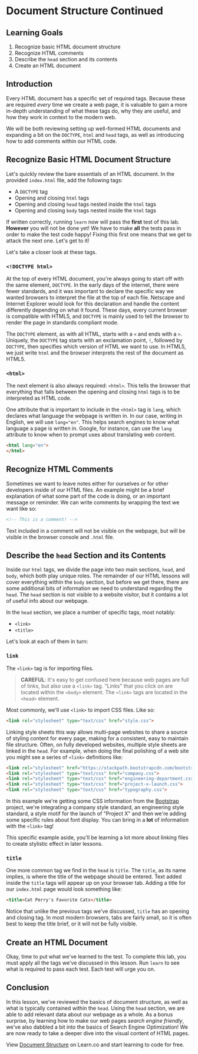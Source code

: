 

# Document Structure Continued

## Learning Goals

1. Recognize basic HTML document structure
2. Recognize HTML comments
3. Describe the `head` section and its contents
4. Create an HTML document

## Introduction

Every HTML document has a specific set of required tags. Because these are
required _every_ time we create a web page, it is valuable to gain a more
in-depth understanding of what these tags do, why they are useful, and how
they work in context to the modern web.

We will be both reviewing setting up well-formed HTML documents and expanding a
bit on the `DOCTYPE`, `html` and `head` tags, as well as introducing how to add
comments within our HTML code.

## Recognize Basic HTML Document Structure

Let's quickly review the bare essentials of an HTML document. In the provided
`index.html` file, add the following tags:

* A `DOCTYPE` tag
* Opening and closing `html` tags
* Opening and closing `head` tags nested inside the `html` tags
* Opening and closing `body` tags nested inside the `html` tags

If written correctly, running `learn` now will pass the **first** test of this
lab.  **However** you will not be done yet! We have to make **all** the tests
pass in order to make the test code happy! Fixing this first one means that we
get to attack the next one. Let's get to it!

Let's take a closer look at these tags.

### `<!DOCTYPE html>`

At the top of every HTML document, you're always going to start off with the
same element, `DOCTYPE`. In the early days of the internet, there were fewer
standards, and it was important to declare the specific way we wanted browsers
to interpret the file at the top of each file. Netscape and Internet Explorer
would look for this declaration and handle the content differently depending on
what it found. These days, every current browser is compatible with HTML5, and
`DOCTYPE` is mainly used to tell the browser to render the page in standards
compliant mode.

The `DOCTYPE` element, as with all HTML, starts with a `<`
and ends with a `>`. Uniquely, the `DOCTYPE` tag starts with an exclamation
point, `!`, followed by `DOCTYPE`, then specifies which version of HTML we want
to use. In HTML5, we just write `html` and the browser interprets the rest of the
document as HTML5.

### `<html>`

The next element is also always required: `<html>`. This tells the browser
that everything that falls between the opening and closing `html` tags is to
be interpreted as HTML code.

One attribute that is important to include in the `<html>` tag is `lang`, which
declares what language the webpage is written in. In our case, writing in
English, we will use `lang="en"`. This helps search engines to know what
language a page is written in. Google, for instance, can use the `lang`
attribute to know when to prompt uses about translating web content.

```html
<html lang="en">
</html>
```

## Recognize HTML Comments

Sometimes we want to leave notes either for ourselves or for other developers
inside of our HTML files. An example might be a brief explanation of what some
part of the code is doing, or an important message or reminder. We can write
comments by wrapping the text we want like so:

```html
<!-- This is a comment! -->
```

Text included in a comment will not be visible on the webpage, but will be
visible in the browser console and `.html` file.

## Describe the `head` Section and its Contents

Inside our `html` tags, we divide the page into two main sections, `head`, and
`body`, which both play unique roles. The remainder of our HTML lessons will
cover everything within the `body` section, but before we get there, there are
some additional bits of information we need to understand regarding the `head`.
The `head` section is not visible to a website visitor, but it contains a lot of
useful info about our webpage.

In the `head` section, we place a number of specific tags, most notably:
  - `<link>`
  - `<title>`

Let's look at each of them in turn:

### `link`

The `<link>` tag is for importing files.

> **CAREFUL**: It's easy to get confused here because web pages are full of
> links, but also use a `<link>` tag. "Links" that you click on are located
> within the `<body>` element. The `<link>` tags are located in the `<head>`
> element.

Most commonly, we'll use `<link>` to import CSS files. Like so:

```html
<link rel="stylesheet" type="text/css" href="style.css">
```

Linking style sheets this way allows multi-page websites to share a source of
styling content for every page, making for a consistent, easy to maintain file
structure.  Often, on fully developed websites, multiple style sheets are linked
in the `head`.  For example, when doing the final polishing of a web site you
might see a series of `<link>` definitions like:

```html
<link rel="stylesheet" href="https://stackpath.bootstrapcdn.com/bootstrap/4.1.1/css/bootstrap.min.css">
<link rel="stylesheet" type="text/css" href="company.css">
<link rel="stylesheet" type="text/css" href="engineering-department.css">
<link rel="stylesheet" type="text/css" href="project-x-launch.css">
<link rel="stylesheet" type="text/css" href="typography.css">
```

In this example we're getting some CSS information from the
[Bootstrap](https://getbootstrap.com/) project, we're integrating a company
style standard, an engineering style standard, a style motif for the launch of
"Project X" and then we're adding some specific rules about font display. You
can bring in a **lot** of information with the `<link>` tag!

This specific example aside, you'll be learning a lot more about linking
files to create stylistic effect in later lessons.

### `title`

One more common tag we find in the `head` is `title`. The `title`, as its name
implies, is where the title of the webpage should be entered. Text added inside
the `title` tags will appear up on your browser tab. Adding a title for our
`index.html` page would look something like:

```html
<title>Cat Perry's Favorite Cats</title>
```

Notice that unlike the previous tags we've discussed, `title` has an opening and
closing tag. In most modern browsers, tabs are fairly small, so it is often best
to keep the title brief, or it will not be fully visible.

## Create an HTML Document

Okay, time to put what we've learned to the test. To complete this lab, you must
apply all the tags we've discussed in this lesson.  Run `learn` to see what is
required to pass each test. Each test will urge you on.

## Conclusion

In this lesson, we've reviewed the basics of document structure, as well as what
is typically contained within the `head`.  Using the `head` section, we are able
to add relevant data about our webpage as a whole. As a bonus surprise, by
learning how to make our web pages _search engine friendly_, we've also dabbled
a bit into the basics of Search Engine Optimization! We are now ready to take a
deeper dive into the visual content of HTML pages.

<p class='util--hide'>View <a href='https://learn.co/lessons/document-structure'>Document Structure</a> on Learn.co and start learning to code for free.</p>



